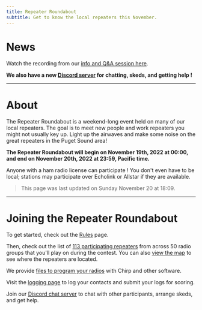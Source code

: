 ```yaml
---
title: Repeater Roundabout
subtitle: Get to know the local repeaters this November.
---
```


# News

Watch the recording from our [info and Q&A session here](https://youtu.be/XSwAS7nX8os). 

**We also have a new [Discord server](https://discord.gg/Hss7YNRj) for chatting, skeds, and getting help !**

---

# About

The Repeater Roundabout is a weekend-long event held on many of our local repeaters. The goal is to meet new people and work repeaters you might not usually key up. Light up the airwaves and make some noise on the great repeaters in the Puget Sound area!

**The Repeater Roundabout will begin on November 19th, 2022 at 00:00, and end on November 20th, 2022 at 23:59, Pacific time.**

Anyone with a ham radio license can participate ! You don't even have to be local; stations may participate over Echolink or Allstar if they are available.

> This page was last updated on Sunday November 20 at 18:09.

---


# Joining the Repeater Roundabout

To get started, check out the [Rules](./rules) page. 

Then, check out the list of [113 participating repeaters](./repeaters) from across 50 radio groups that you'll play on during the contest. You can also [view the map](./maps) to see where the repeaters are located.

We provide [files to program your radios](./files) with Chirp and other software.

Visit the [logging page](./logging) to log your contacts and submit your logs for scoring.

Join our [Discord chat server](https://discord.gg/Hss7YNRj) to chat with other participants, arrange skeds, and get help.

